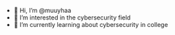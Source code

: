 - 👋 Hi, I’m @muuyhaa
- 👀 I’m interested in the cybersecurity field
- 🌱 I’m currently learning about cybersecurity in college

<!---
muuyhaa/muuyhaa is a ✨ special ✨ repository because its `README.md` (this file) appears on your GitHub profile.
You can click the Preview link to take a look at your changes.
--->
